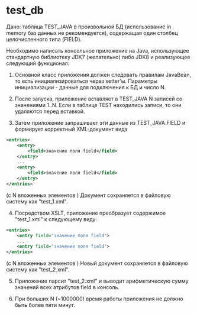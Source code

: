 # test_db

Дано: таблица TEST_JAVA в произвольной БД (использование in memory баз данных не рекомендуется), содержащая один столбец целочисленного типа (FIELD).

Необходимо написать консольное приложение на Java, использующее стандартную библиотеку JDK7 (желательно) либо JDK8 и реализующее следующий функционал:

1. Основной класс приложения должен следовать правилам JavaBean, то есть инициализироваться через setter'ы. Параметры инициализации - данные для подключения к БД и число N. 

2. После запуска, приложение вставляет в TEST_JAVA N записей со значениями 1..N. Если в таблице TEST находились записи, то они удаляются перед вставкой.

3. Затем приложение запрашивает эти данные из TEST_JAVA.FIELD и формирует корректный XML-документ вида
```xml
<entries>
    <entry>
        <field>значение поля field</field>
    </entry>
    ...
    <entry>
        <field>значение поля field</field>
    </entry>
</entries>
```
(с N вложенных элементов <entry>)
Документ сохраняется в файловую систему как "test_1.xml".

4. Посредством XSLT, приложение преобразует содержимое "test_1.xml" к следующему виду:
```xml
<entries>
    <entry field="значение поля field">
    ...
    <entry field="значение поля field">
</entries>
```
(с N вложенных элементов <entry>)
Новый документ сохраняется в файловую систему как "test_2.xml".

5. Приложение парсит "test_2.xml" и выводит арифметическую сумму значений всех атрибутов field в консоль. 

6. При больших N (~1000000) время работы приложения не должно быть более пяти минут.
